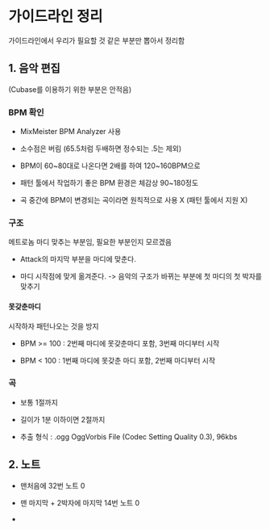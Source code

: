 # 가이드라인 정리

가이드라인에서 우리가 필요할 것 같은 부분만 뽑아서 정리함

## 1. 음악 편집

(Cubase를 이용하기 위한 부분은 안적음)

### BPM 확인

* MixMeister BPM Analyzer 사용 

* 소수점은 버림 (65.5처럼 두배하면 정수되는 .5는 제외)

* BPM이 60~80대로 나온다면 2배를 하여 120~160BPM으로

* 패턴 툴에서 작업하기 좋은 BPM 환경은 체감상 90~180정도

* 곡 중간에 BPM이 변경되는 곡이라면 원칙적으로 사용 X (패턴 툴에서 지원 X)

### 구조

메트로놈 마디 맞추는 부분임, 필요한 부분인지 모르겠음

* Attack의 마지막 부분을 마디에 맞춘다.

* 마디 시작점에 맞게 옮겨준다. -> 음악의 구조가 바뀌는 부분에 첫 마디의 첫 박자를 맞추기

#### 못갖춘마디

시작하자 패턴나오는 것을 방지

* BPM >= 100 : 2번째 마디에 못갖춘마디 포함, 3번째 마디부터 시작

* BPM < 100 : 1번째 마디에 못갖춘 마디 포함, 2번째 마디부터 시작

### 곡

* 보통 1절까지

* 길이가 1분 이하이면 2절까지

* 추출 형식 : .ogg OggVorbis File (Codec Setting Quality 0.3), 96kbs

## 2. 노트

* 맨처음에 32번 노트 0

* 맨 마지막 + 2박자에 마지막 14번 노트 0

* 